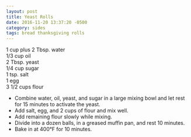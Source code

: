 ```yaml
---
layout: post
title: Yeast Rolls
date: 2016-11-20 13:37:20 -0500
category: sides
tags: bread thanksgiving rolls
---
```

1 cup plus 2 Tbsp. water  
1/3 cup oil  
2 Tbsp. yeast  
1/4 cup sugar  
1 tsp. salt  
1 egg  
3 1/2 cups flour  
<ul>
 	<li>Combine water, oil, yeast, and sugar in a large mixing bowl and let rest for 15 minutes to activate the yeast.</li>
 	<li>Add salt, egg, and 2 cups of flour and mix well.</li>
 	<li>Add remaining flour slowly while mixing.</li>
 	<li>Divide into a dozen balls, in a greased muffin pan, and rest 10 minutes.</li>
 	<li>Bake in at 400°F for 10 minutes.</li>
</ul>
